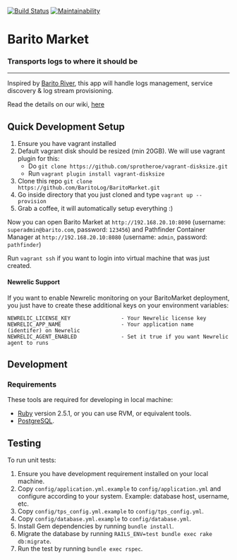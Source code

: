 [![Build Status](https://travis-ci.org/BaritoLog/BaritoMarket.svg?branch=master)](https://travis-ci.org/BaritoLog/BaritoMarket)
[![Maintainability](https://api.codeclimate.com/v1/badges/4d6f74ccfd69065d5fa6/maintainability)](https://codeclimate.com/github/BaritoLog/BaritoMarket/maintainability)

# Barito Market
### Transports logs to where it should be

---
Inspired by [Barito River](https://en.wikipedia.org/wiki/Barito_River), this app will handle logs management, service discovery & log stream provisioning.

Read the details on our wiki, [here](https://github.com/BaritoLog/wiki)

## Quick Development Setup

1. Ensure you have vagrant installed
2. Default vagrant disk should be resized (min 20GB). We will use vagrant plugin for this:
   - Do `git clone https://github.com/sprotheroe/vagrant-disksize.git`
   - Run `vagrant plugin install vagrant-disksize`
3. Clone this repo `git clone https://github.com/BaritoLog/BaritoMarket.git`
4. Go inside directory that you just cloned and type `vagrant up --provision`
5. Grab a coffee, it will automatically setup everything :)

Now you can open Barito Market at `http://192.168.20.10:8090` (username: `superadmin@barito.com`, password: `123456`)
and Pathfinder Container Manager at `http://192.168.20.10:8080` (username: `admin`, password: `pathfinder`)

Run `vagrant ssh` if you want to login into virtual machine that was just created.

#### Newrelic Support
If you want to enable Newrelic monitoring on your BaritoMarket deployment, you just have to create these additional keys on your environment variables:
```
NEWRELIC_LICENSE_KEY                - Your Newrelic license key
NEWRELIC_APP_NAME                   - Your application name (identifer) on Newrelic
NEWRELIC_AGENT_ENABLED              - Set it true if you want Newrelic agent to runs
```

## Development

### Requirements

These tools are required for developing in local machine:

- [Ruby](https://www.ruby-lang.org/en/downloads) version 2.5.1, or you can use RVM, or equivalent tools.
- [PostgreSQL](https://postgresql.org/download).

## Testing

To run unit tests:

1. Ensure you have development requirement installed on your local machine.
2. Copy `config/application.yml.example` to `config/application.yml` and configure according to your system. Example: database host, username, etc.
3. Copy `config/tps_config.yml.example` to `config/tps_config.yml`.
4. Copy `config/database.yml.example` to `config/database.yml`.
5. Install Gem dependencies by running `bundle install`.
6. Migrate the database by running `RAILS_ENV=test bundle exec rake db:migrate`.
7. Run the test by running `bundle exec rspec`.
